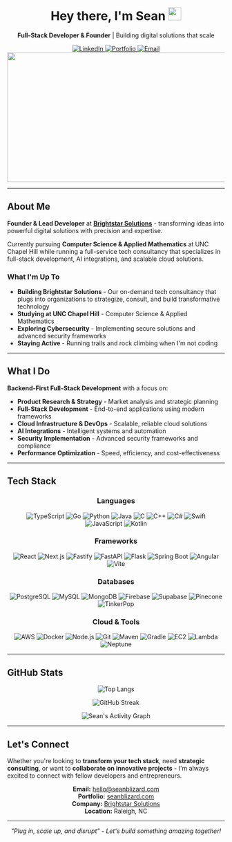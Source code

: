 <div align="center">
  <h1>
    Hey there, I'm Sean
    <img src="https://media.giphy.com/media/hvRJCLFzcasrR4ia7z/giphy.gif" width="30px"/>
  </h1>
  
  <p><strong>Full-Stack Developer & Founder</strong> | Building digital solutions that scale</p>
  
  <div id="badges">
    <a href="https://www.linkedin.com/in/sean-blizard/">
      <img src="https://img.shields.io/badge/LinkedIn-0077B5?style=for-the-badge&logo=linkedin&logoColor=white" alt="LinkedIn"/>
    </a>
    <a href="https://seanblizard.com">
      <img src="https://img.shields.io/badge/Portfolio-FF5722?style=for-the-badge&logo=todoist&logoColor=white" alt="Portfolio"/>
    </a>
    <a href="mailto:hello@seanblizard.com">
      <img src="https://img.shields.io/badge/Email-D14836?style=for-the-badge&logo=gmail&logoColor=white" alt="Email"/>
    </a>
  </div>
  
  <img src="https://miro.medium.com/v2/resize:fit:4800/format:webp/1*IPZto_chtq-97A2J7gKjLA.gif" width="1000" height="300"/>
</div>

---

## About Me

**Founder & Lead Developer** at [**Brightstar Solutions**](https://buildwithbrightstar.com) - transforming ideas into powerful digital solutions with precision and expertise.

Currently pursuing **Computer Science & Applied Mathematics** at UNC Chapel Hill while running a full-service tech consultancy that specializes in full-stack development, AI integrations, and scalable cloud solutions.

### What I'm Up To
- **Building Brightstar Solutions** - Our on-demand tech consultancy that plugs into organizations to strategize, consult, and build transformative technology
- **Studying at UNC Chapel Hill** - Computer Science & Applied Mathematics
- **Exploring Cybersecurity** - Implementing secure solutions and advanced security frameworks
- **Staying Active** - Running trails and rock climbing when I'm not coding

---

## What I Do

**Backend-First Full-Stack Development** with a focus on:
- **Product Research & Strategy** - Market analysis and strategic planning
- **Full-Stack Development** - End-to-end applications using modern frameworks
- **Cloud Infrastructure & DevOps** - Scalable, reliable cloud solutions
- **AI Integrations** - Intelligent systems and automation
- **Security Implementation** - Advanced security frameworks and compliance
- **Performance Optimization** - Speed, efficiency, and cost-effectiveness

---

## Tech Stack

<div align="center">

### Languages
![TypeScript](https://img.shields.io/badge/TypeScript-3178C6?style=for-the-badge&logo=typescript&logoColor=white)
![Go](https://img.shields.io/badge/Go-00ADD8?style=for-the-badge&logo=go&logoColor=white)
![Python](https://img.shields.io/badge/Python-3776AB?style=for-the-badge&logo=python&logoColor=white)
![Java](https://img.shields.io/badge/Java-ED8B00?style=for-the-badge&logo=openjdk&logoColor=white)
![C](https://img.shields.io/badge/C-00599C?style=for-the-badge&logo=c&logoColor=white)
![C++](https://img.shields.io/badge/C++-00599C?style=for-the-badge&logo=cplusplus&logoColor=white)
![C#](https://img.shields.io/badge/C%23-239120?style=for-the-badge&logo=csharp&logoColor=white)
![Swift](https://img.shields.io/badge/Swift-FA7343?style=for-the-badge&logo=swift&logoColor=white)
![JavaScript](https://img.shields.io/badge/JavaScript-F7DF1E?style=for-the-badge&logo=javascript&logoColor=black)
![Kotlin](https://img.shields.io/badge/Kotlin-0095D5?style=for-the-badge&logo=kotlin&logoColor=white)

### Frameworks
![React](https://img.shields.io/badge/React-20232A?style=for-the-badge&logo=react&logoColor=61DAFB)
![Next.js](https://img.shields.io/badge/Next.js-000000?style=for-the-badge&logo=next.js&logoColor=white)
![Fastify](https://img.shields.io/badge/Fastify-000000?style=for-the-badge&logo=fastify&logoColor=white)
![FastAPI](https://img.shields.io/badge/FastAPI-005571?style=for-the-badge&logo=fastapi)
![Flask](https://img.shields.io/badge/Flask-000000?style=for-the-badge&logo=flask&logoColor=white)
![Spring Boot](https://img.shields.io/badge/Spring_Boot-6DB33F?style=for-the-badge&logo=spring-boot&logoColor=white)
![Angular](https://img.shields.io/badge/Angular-DD0031?style=for-the-badge&logo=angular&logoColor=white)
![Vite](https://img.shields.io/badge/Vite-646CFF?style=for-the-badge&logo=vite&logoColor=white)

### Databases
![PostgreSQL](https://img.shields.io/badge/PostgreSQL-316192?style=for-the-badge&logo=postgresql&logoColor=white)
![MySQL](https://img.shields.io/badge/MySQL-00000F?style=for-the-badge&logo=mysql&logoColor=white)
![MongoDB](https://img.shields.io/badge/MongoDB-4EA94B?style=for-the-badge&logo=mongodb&logoColor=white)
![Firebase](https://img.shields.io/badge/Firebase-FFCA28?style=for-the-badge&logo=firebase&logoColor=black)
![Supabase](https://img.shields.io/badge/Supabase-3ECF8E?style=for-the-badge&logo=supabase&logoColor=white)
![Pinecone](https://img.shields.io/badge/Pinecone-000000?style=for-the-badge&logo=pinecone&logoColor=white)
![TinkerPop](https://img.shields.io/badge/TinkerPop-006699?style=for-the-badge&logo=apache&logoColor=white)

### Cloud & Tools
![AWS](https://img.shields.io/badge/AWS-232F3E?style=for-the-badge&logo=amazon-aws&logoColor=white)
![Docker](https://img.shields.io/badge/Docker-2496ED?style=for-the-badge&logo=docker&logoColor=white)
![Node.js](https://img.shields.io/badge/Node.js-43853D?style=for-the-badge&logo=node.js&logoColor=white)
![Git](https://img.shields.io/badge/Git-F05032?style=for-the-badge&logo=git&logoColor=white)
![Maven](https://img.shields.io/badge/Apache_Maven-C71A36?style=for-the-badge&logo=apachemaven&logoColor=white)
![Gradle](https://img.shields.io/badge/Gradle-02303A?style=for-the-badge&logo=Gradle&logoColor=white)
![EC2](https://img.shields.io/badge/AWS_EC2-FF9900?style=for-the-badge&logo=amazon-aws&logoColor=white)
![Lambda](https://img.shields.io/badge/AWS_Lambda-FF9900?style=for-the-badge&logo=awslambda&logoColor=white)
![Neptune](https://img.shields.io/badge/AWS_Neptune-232F3E?style=for-the-badge&logo=amazon-aws&logoColor=white)

</div>

---

## GitHub Stats

<div align="center">
  
  ![Top Langs](https://github-readme-stats.vercel.app/api/top-langs/?username=sblizard&layout=compact&theme=tokyonight&hide_border=true)
  
  ![GitHub Streak](https://streak-stats.demolab.com?user=sblizard&theme=tokyonight&hide_border=true)
  
  ![Sean's Activity Graph](https://github-readme-activity-graph.vercel.app/graph?username=sblizard&theme=react-dark&hide_border=true)
  
</div>

---

## Let's Connect

Whether you're looking to **transform your tech stack**, need **strategic consulting**, or want to **collaborate on innovative projects** - I'm always excited to connect with fellow developers and entrepreneurs.

<div align="center">
  
**Email:** [hello@seanblizard.com](mailto:hello@seanblizard.com)  
**Portfolio:** [seanblizard.com](https://seanblizard.com)  
**Company:** [Brightstar Solutions](https://buildwithbrightstar.com)  
**Location:** Raleigh, NC

</div>

---

<div align="center">
  <i>"Plug in, scale up, and disrupt" - Let's build something amazing together!</i>
</div>
